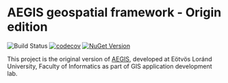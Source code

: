 # AEGIS geospatial framework - Origin edition

![Build Status](https://github.com/AegisSpatial/aegis-origin/actions/workflows/ci.yml/badge.svg)
[![codecov](https://codecov.io/gh/AegisSpatial/aegis-origin/branch/master/graph/badge.svg?token=4YG21UHDLV)](https://codecov.io/gh/AegisSpatial/aegis-origin)
[![NuGet Version](https://img.shields.io/nuget/v/AegisSpatial)](https://www.nuget.org/packages/AegisSpatial/)

This project is the original version of [AEGIS](https://github.com/AegisSpatial/aegis), developed at Eötvös Loránd University, Faculty of Informatics as part of GIS application development lab.
